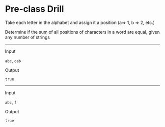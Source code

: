 # Pre-class Drill

Take each letter in the alphabet and assign it a position (a=> 1, b => 2, etc.)

Determine if the sum of all positions of characters in a word are equal, given any number of strings

---

Input

`abc`, `cab`

Output

`true`

---

Input

`abc`, `f`

Output

`true`
